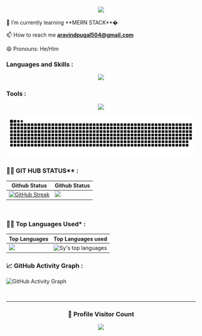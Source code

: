 <h1 align="center"><img align="center" width="35%" src="" alt=""></h1>

<!-- <h1 align="center">
  <a href="https://git.io/typing-svg">
    <img src="https://readme-typing-svg.herokuapp.com/?lines=Hello,+There!+👋;This+is+Aravindhan....;Nice+to+meet+you!&center=true&size=30">
  </a>
</h1> -->

<p align="center">
  <a href="https://github.com/Pugalenthis/readme-typing-svg"><img src="https://readme-typing-svg.herokuapp.com/?lines=Full-stack%20Web%20developer;&font=Fira%20Code&center=true&width=440&height=45&color=f75c7e&vCenter=true&size=22"></a>
</p>


<p align="left">
🌱 I’m currently learning **MERN STACK**�

 📫 How to reach me **aravindpugal504@gmail.com** <br>
   
 😄 Pronouns: He/Him
</p>


<h3 align="left">Languages and Skills :</h3>

  
  <p align="center">
  <a href="https://skillicons.dev">
    <img src="https://skillicons.dev/icons?i=html,css,js,bootstrap,react,express,nodejs,materialui,mongodb,mysql," />
  </a>
</p>

<h3 align="left">Tools :</h3>

 <p align="center">
  <a href="https://skillicons.dev">
    <img src="https://skillicons.dev/icons?i=git,stackoverflow,vscode" />
  </a>
</p>




![github contribution grid snake animation](https://raw.githubusercontent.com/platane/platane/output/github-contribution-grid-snake.svg)
<br>



 ### 👨‍💻 GIT HUB STATUS** :
| Github Status | Github Status |
| ------ | ------ | 
|[![GitHub Streak](http://github-readme-streak-stats.herokuapp.com?user=Aravindhan&theme=algolia&hide_border=true&date_format=M%20j%5B%2C%20Y%5D)](https://git.io/streak-stats)| <a href="https://github.com/Pugalenthis/github-readme-stats"><img  src="https://github-readme-stats.vercel.app/api?username=Aravindhan&&show_icons=true&theme=radical"/></a>  |

<br>




<!--   Top Languages Using -->
### 👨‍💻 Top Languages Used* :
| Top Languages | Top Languages used |  
| ------ | ------ | 
|![](https://github-profile-summary-cards.vercel.app/api/cards/repos-per-language?username=Aravindhan&theme=nord_dark)|![Sy's top languages](https://github-readme-stats.vercel.app/api/top-langs/?username=Aravindhan&show_icons=true&title_color=f6c32c&icon_color=f6c32c&text_color=9f9f9f&bg_color=151515&count_private=true&layout=compact)  | 



<!--   GitHub stats graph -->
### 📈 GitHub Activity Graph :
 ![GitHub Activity Graph](https://activity-graph.herokuapp.com/graph?username=Aravindhan&theme=github)

 <br> 
 
 <hr>
<!-- retro visitor counter -->  
<div align=center>
  <h3><b>📍 Profile Visitor Count</b></h3>
</div>
    
<p align="center" >   
  <img src="https://profile-counter.glitch.me/Aravindhan/count.svg" />  
</p>
